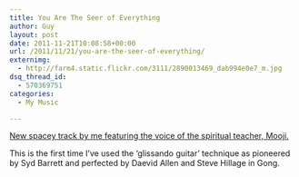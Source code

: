 ```yaml
---
title: You Are The Seer of Everything
author: Guy
layout: post
date: 2011-11-21T10:08:58+00:00
url: /2011/11/21/you-are-the-seer-of-everything/
externimg:
  - http://farm4.static.flickr.com/3111/2890013469_dab994e0e7_m.jpg
dsq_thread_id:
  - 570369751
categories:
  - My Music

---
```

[New spacey track by me featuring the voice of the spiritual teacher, Mooji.](http://soundcloud.com/guy_james/you-are-the-seer-of-everything)

This is the first time I&#8217;ve used the &#8216;glissando guitar&#8217; technique as pioneered by Syd Barrett and perfected by Daevid Allen and Steve Hillage in Gong.
